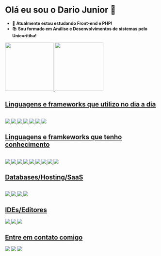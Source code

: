 <h1> Olá eu sou o Dario Junior 👋 </h1>

- 🔭 <strong>Atualmente estou estudando Front-end e PHP!</strong>
- 📚 <strong>Sou formado em Análise e Desenvolvimentos de sistemas pelo Unicuritiba!</strong>

<div>
  <a href="https://github.com/DarioRJunior">
  <img height="160em" src="https://github-readme-stats.vercel.app/api?username=DarioRJunior&show_icons=true&hide=issues&theme=dracula&include_all_commits=true&count_private=true"/>
  <img height="160em" src="https://github-readme-stats.vercel.app/api/top-langs/?username=DarioRJunior&layout=compact&langs_count=7&theme=dracula"/>
</div>
  
  ## Linguagens e frameworks que utilizo no dia a dia <br>
  <div style="display: inline_block"><br>
    <img src="https://img.shields.io/badge/html5-%23E34F26.svg?style=for-the-badge&logo=html5&logoColor=white">
    <img src="https://img.shields.io/badge/css3-%231572B6.svg?style=for-the-badge&logo=css3&logoColor=white">
    <img src="https://img.shields.io/badge/javascript-%23323330.svg?style=for-the-badge&logo=javascript&logoColor=%23F7DF1E">
    <img src="https://img.shields.io/badge/typescript-%23007ACC.svg?style=for-the-badge&logo=typescript&logoColor=white">
    <img src="https://img.shields.io/badge/figma-%23F24E1E.svg?style=for-the-badge&logo=figma&logoColor=white">
    <img src="https://img.shields.io/badge/php-%23777BB4.svg?style=for-the-badge&logo=php&logoColor=white">
    <img src="https://img.shields.io/badge/Insomnia-black?style=for-the-badge&logo=insomnia&logoColor=5849BE">
    
  </div>
  
  ## Linguagens e framkeworks que tenho conhecimento <br>
  <div style="display: inline_block"><br>
   <img src="https://img.shields.io/badge/java-%23ED8B00.svg?style=for-the-badge&logo=java&logoColor=white">
   <img src="https://img.shields.io/badge/python-3670A0?style=for-the-badge&logo=python&logoColor=ffdd54">
   <img src="https://img.shields.io/badge/c%23-%23239120.svg?style=for-the-badge&logo=c-sharp&logoColor=white">
   <img src="https://img.shields.io/badge/tailwindcss-%2338B2AC.svg?style=for-the-badge&logo=tailwind-css&logoColor=white">
   <img src="https://img.shields.io/badge/styled--components-DB7093?style=for-the-badge&logo=styled-components&logoColor=white">
   <img src="https://img.shields.io/badge/yarn-%232C8EBB.svg?style=for-the-badge&logo=yarn&logoColor=white">
   <img src="https://img.shields.io/badge/Next-black?style=for-the-badge&logo=next.js&logoColor=white">
   <img src="https://img.shields.io/badge/react-%2320232a.svg?style=for-the-badge&logo=react&logoColor=%2361DAFB">
   <img src="https://img.shields.io/badge/react_native-%2320232a.svg?style=for-the-badge&logo=react&logoColor=%2361DAFB">
  </div>
  
  ## Databases/Hosting/SaaS <br>
  <div style="display: inline_block"><br>
    <img src="https://img.shields.io/badge/mysql-%2300f.svg?style=for-the-badge&logo=mysql&logoColor=white">
    <img src="https://img.shields.io/badge/MariaDB-003545?style=for-the-badge&logo=mariadb&logoColor=white">
    <img src="https://img.shields.io/badge/netlify-%23000000.svg?style=for-the-badge&logo=netlify&logoColor=#00C7B7">
    <img src ="https://img.shields.io/badge/vercel-%23000000.svg?style=for-the-badge&logo=vercel&logoColor=white">
  </div>
    
  ## IDEs/Editores
  <div>
    <img src="https://img.shields.io/badge/Visual%20Studio%20Code-0078d7.svg?style=for-the-badge&logo=visual-studio-code&logoColor=white">
    <img src="https://img.shields.io/badge/jupyter-%23FA0F00.svg?style=for-the-badge&logo=jupyter&logoColor=white">
    <img src="https://img.shields.io/badge/Android%20Studio-3DDC84.svg?style=for-the-badge&logo=android-studio&logoColor=white">
  </div>
  
  ## Entre em contato comigo <br>
  <div> 
  <a href="https://www.instagram.com/dario.code/" target="_blank"><img src="https://img.shields.io/badge/-Instagram-%23E4405F?style=for-the-badge&logo=instagram&logoColor=white" target="_blank"></a>
  <a href = "mailto:dariojr.code@gmail.com"><img src="https://img.shields.io/badge/-Gmail-%23333?style=for-the-badge&logo=gmail&logoColor=white" target="_blank"></a>
  <a href="https://www.linkedin.com/in/dariocode/" target="_blank"><img src="https://img.shields.io/badge/-LinkedIn-%230077B5?style=for-the-badge&logo=linkedin&logoColor=white" target="_blank"></a> 
</div>

